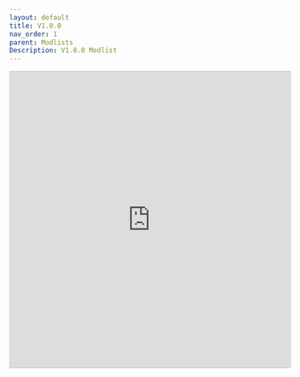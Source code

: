 ```yaml
---
layout: default
title: V1.0.0
nav_order: 1
parent: Modlists
Description: V1.0.0 Modlist
---
```



<iframe class="airtable-embed" src="https://airtable.com/embed/shroyrFf9VbFrZ7E5?backgroundColor=yellow&viewControls=on" frameborder="0" onmousewheel="" width="100%" height="533" style="background: transparent; border: 1px solid #ccc;"></iframe>
